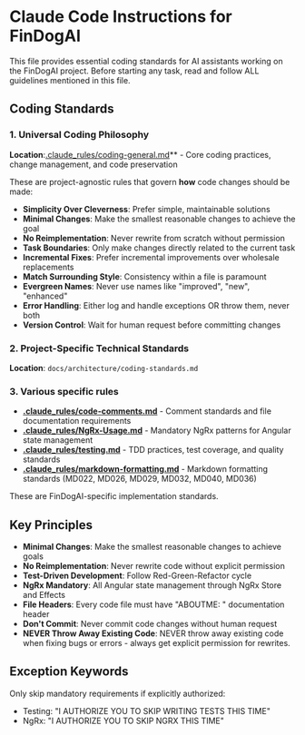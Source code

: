 # Claude Code Instructions for FinDogAI

This file provides essential coding standards for AI assistants working on the FinDogAI project.
Before starting any task, read and follow ALL guidelines mentioned in this file.

## Coding Standards

### 1. Universal Coding Philosophy

**Location**:[.claude_rules/coding-general.md](.claude_rules/coding-general.md)** - Core coding practices, change management, and code preservation

These are project-agnostic rules that govern **how** code changes should be made:

- **Simplicity Over Cleverness**: Prefer simple, maintainable solutions
- **Minimal Changes**: Make the smallest reasonable changes to achieve the goal
- **No Reimplementation**: Never rewrite from scratch without permission
- **Task Boundaries**: Only make changes directly related to the current task
- **Incremental Fixes**: Prefer incremental improvements over wholesale replacements
- **Match Surrounding Style**: Consistency within a file is paramount
- **Evergreen Names**: Never use names like "improved", "new", "enhanced"
- **Error Handling**: Either log and handle exceptions OR throw them, never both
- **Version Control**: Wait for human request before committing changes

### 2. Project-Specific Technical Standards

**Location**: `docs/architecture/coding-standards.md`

### 3. Various specific rules

- **[.claude_rules/code-comments.md](.claude_rules/code-comments.md)** - Comment standards and file documentation requirements
- **[.claude_rules/NgRx-Usage.md](.claude_rules/NgRx-Usage.md)** - Mandatory NgRx patterns for Angular state management
- **[.claude_rules/testing.md](.claude_rules/testing.md)** - TDD practices, test coverage, and quality standards
- **[.claude_rules/markdown-formatting.md](.claude_rules/markdown-formatting.md)** - Markdown formatting standards (MD022, MD026, MD029, MD032, MD040, MD036)

These are FinDogAI-specific implementation standards.

## Key Principles

- **Minimal Changes**: Make the smallest reasonable changes to achieve goals
- **No Reimplementation**: Never rewrite code without explicit permission
- **Test-Driven Development**: Follow Red-Green-Refactor cycle
- **NgRx Mandatory**: All Angular state management through NgRx Store and Effects
- **File Headers**: Every code file must have "ABOUTME: " documentation header
- **Don't Commit**: Never commit code changes without human request
- **NEVER Throw Away Existing Code**: NEVER throw away existing code when fixing bugs or errors - always get explicit permission for rewrites.

## Exception Keywords

Only skip mandatory requirements if explicitly authorized:

- Testing: "I AUTHORIZE YOU TO SKIP WRITING TESTS THIS TIME"
- NgRx: "I AUTHORIZE YOU TO SKIP NGRX THIS TIME"
